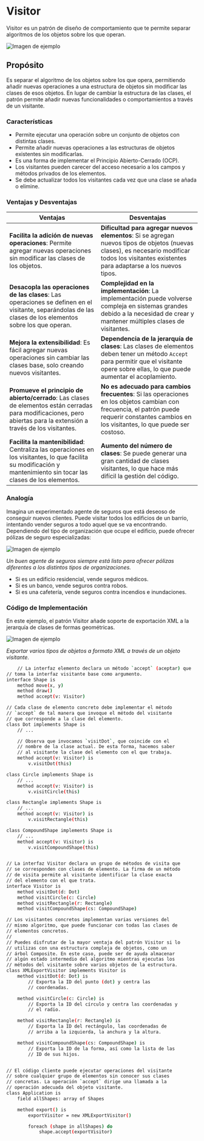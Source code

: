 # Visitor
Visitor es un patrón de diseño de comportamiento que te permite separar algoritmos de los objetos sobre los que operan.

![Imagen de ejemplo](https://reactiveprogramming.io/_next/image?url=%2Fbooks%2Fpatterns%2Fimg%2Fpatterns%2Fvisitor2.png&w=3840&q=75)

## Propósito
Es separar el algoritmo de los objetos sobre los que opera, permitiendo añadir nuevas operaciones a una estructura de objetos sin modificar las clases de esos objetos. En lugar de cambiar la estructura de las clases, el patrón permite añadir nuevas funcionalidades o comportamientos a través de un visitante.

### Características
  - Permite ejecutar una operación sobre un conjunto de objetos con distintas clases.
  - Permite añadir nuevas operaciones a las estructuras de objetos existentes sin modificarlas.
  - Es una forma de implementar el Principio Abierto-Cerrado (OCP). 
  - Los visitantes pueden carecer del acceso necesario a los campos y métodos privados de los elementos. 
  - Se debe actualizar todos los visitantes cada vez que una clase se añada o elimine.

### Ventajas y Desventajas
| **Ventajas**                                                                 | **Desventajas**                                                              |
|-------------------------------------------------------------------------------|-------------------------------------------------------------------------------|
| **Facilita la adición de nuevas operaciones**: Permite agregar nuevas operaciones sin modificar las clases de los objetos. | **Dificultad para agregar nuevos elementos**: Si se agregan nuevos tipos de objetos (nuevas clases), es necesario modificar todos los visitantes existentes para adaptarse a los nuevos tipos. |
| **Desacopla las operaciones de las clases**: Las operaciones se definen en el visitante, separándolas de las clases de los elementos sobre los que operan. | **Complejidad en la implementación**: La implementación puede volverse compleja en sistemas grandes debido a la necesidad de crear y mantener múltiples clases de visitantes. |
| **Mejora la extensibilidad**: Es fácil agregar nuevas operaciones sin cambiar las clases base, solo creando nuevos visitantes. | **Dependencia de la jerarquía de clases**: Las clases de elementos deben tener un método `Accept` para permitir que el visitante opere sobre ellas, lo que puede aumentar el acoplamiento. |
| **Promueve el principio de abierto/cerrado**: Las clases de elementos están cerradas para modificaciones, pero abiertas para la extensión a través de los visitantes. | **No es adecuado para cambios frecuentes**: Si las operaciones en los objetos cambian con frecuencia, el patrón puede requerir constantes cambios en los visitantes, lo que puede ser costoso. |
| **Facilita la mantenibilidad**: Centraliza las operaciones en los visitantes, lo que facilita su modificación y mantenimiento sin tocar las clases de los elementos. | **Aumento del número de clases**: Se puede generar una gran cantidad de clases visitantes, lo que hace más difícil la gestión del código. |

### Analogía 
Imagina un experimentado agente de seguros que está deseoso de conseguir nuevos clientes. Puede visitar todos los edificios de un barrio, intentando vender seguros a todo aquel que se va encontrando. Dependiendo del tipo de organización que ocupe el edificio, puede ofrecer pólizas de seguro especializadas:

![Imagen de ejemplo](https://refactoring.guru/images/patterns/content/visitor/visitor-comic-1.png?id=7ee4fa8800f7c4df4e1aa3b1aca2b7f1)

_Un buen agente de seguros siempre está listo para ofrecer pólizas diferentes a los distintos tipos de organizaciones._

  - Si es un edificio residencial, vende seguros médicos.
  - Si es un banco, vende seguros contra robos.
  - Si es una cafetería, vende seguros contra incendios e inundaciones.

### Código de Implementación 
En este ejemplo, el patrón Visitor añade soporte de exportación XML a la jerarquía de clases de formas geométricas.

![Imagen de ejemplo](https://refactoring.guru/images/patterns/diagrams/visitor/example.png?id=d66acd1b9096c47db17ab3bb82b54a59)

_Exportar varios tipos de objetos a formato XML a través de un objeto visitante._

```bash
    // La interfaz elemento declara un método `accept` (aceptar) que
// toma la interfaz visitante base como argumento.
interface Shape is
    method move(x, y)
    method draw()
    method accept(v: Visitor)

// Cada clase de elemento concreto debe implementar el método
// `accept` de tal manera que invoque el método del visitante
// que corresponde a la clase del elemento.
class Dot implements Shape is
    // ...

    // Observa que invocamos `visitDot`, que coincide con el
    // nombre de la clase actual. De esta forma, hacemos saber
    // al visitante la clase del elemento con el que trabaja.
    method accept(v: Visitor) is
        v.visitDot(this)

class Circle implements Shape is
    // ...
    method accept(v: Visitor) is
        v.visitCircle(this)

class Rectangle implements Shape is
    // ...
    method accept(v: Visitor) is
        v.visitRectangle(this)

class CompoundShape implements Shape is
    // ...
    method accept(v: Visitor) is
        v.visitCompoundShape(this)


// La interfaz Visitor declara un grupo de métodos de visita que
// se corresponden con clases de elemento. La firma de un método
// de visita permite al visitante identificar la clase exacta
// del elemento con el que trata.
interface Visitor is
    method visitDot(d: Dot)
    method visitCircle(c: Circle)
    method visitRectangle(r: Rectangle)
    method visitCompoundShape(cs: CompoundShape)

// Los visitantes concretos implementan varias versiones del
// mismo algoritmo, que puede funcionar con todas las clases de
// elementos concretos.
//
// Puedes disfrutar de la mayor ventaja del patrón Visitor si lo
// utilizas con una estructura compleja de objetos, como un
// árbol Composite. En este caso, puede ser de ayuda almacenar
// algún estado intermedio del algoritmo mientras ejecutas los
// métodos del visitante sobre varios objetos de la estructura.
class XMLExportVisitor implements Visitor is
    method visitDot(d: Dot) is
        // Exporta la ID del punto (dot) y centra las
        // coordenadas.

    method visitCircle(c: Circle) is
        // Exporta la ID del círculo y centra las coordenadas y
        // el radio.

    method visitRectangle(r: Rectangle) is
        // Exporta la ID del rectángulo, las coordenadas de
        // arriba a la izquierda, la anchura y la altura.

    method visitCompoundShape(cs: CompoundShape) is
        // Exporta la ID de la forma, así como la lista de las
        // ID de sus hijos.


// El código cliente puede ejecutar operaciones del visitante
// sobre cualquier grupo de elementos sin conocer sus clases
// concretas. La operación `accept` dirige una llamada a la
// operación adecuada del objeto visitante.
class Application is
    field allShapes: array of Shapes

    method export() is
        exportVisitor = new XMLExportVisitor()

        foreach (shape in allShapes) do
            shape.accept(exportVisitor)
```